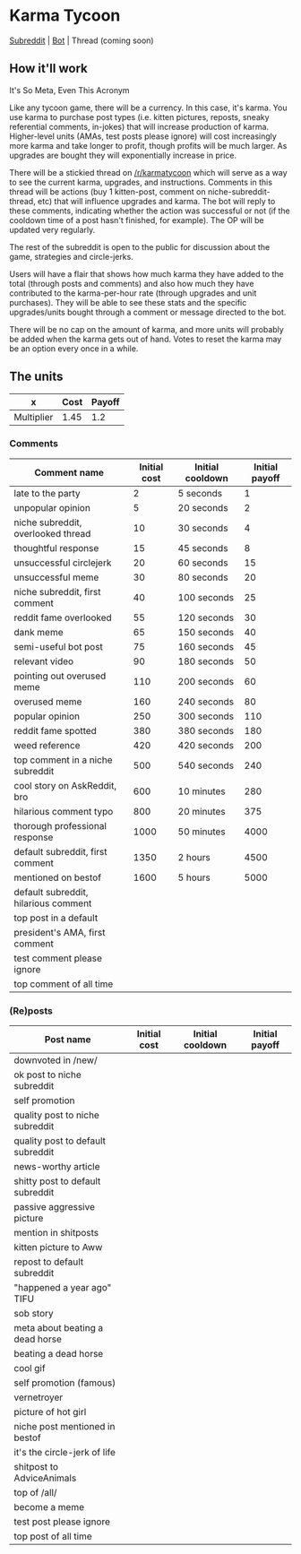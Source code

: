 # Karma Tycoon

[Subreddit](http://www.reddit.com/r/karmatycoon/) | [Bot](http://www.reddit.com/u/karma-tycoon/) | Thread (coming soon)

## How it'll work

It's So Meta, Even This Acronym

Like any tycoon game, there will be a currency. In this case, it's karma. You use karma to purchase post types (i.e. kitten pictures, reposts, sneaky referential comments, in-jokes) that will increase production of karma. Higher-level units (AMAs, test posts please ignore) will cost increasingly more karma and take longer to profit, though profits will be much larger. As upgrades are bought they will exponentially increase in price.

There will be a stickied thread on [/r/karmatycoon](http://www.reddit.com/r/karmatycoon/) which will serve as a way to see the current karma, upgrades, and instructions. Comments in this thread will be actions (buy 1 kitten-post, comment on niche-subreddit-thread, etc) that will influence upgrades and karma. The bot will reply to these comments, indicating whether the action was successful or not (if the cooldown time of a post hasn't finished, for example). The OP will be updated very regularly.

The rest of the subreddit is open to the public for discussion about the game, strategies and circle-jerks.

Users will have a flair that shows how much karma they have added to the total (through posts and comments) and also how much they have contributed to the karma-per-hour rate (through upgrades and unit purchases). They will be able to see these stats and the specific upgrades/units bought through a comment or message directed to the bot.

There will be no cap on the amount of karma, and more units will probably be added when the karma gets out of hand. Votes to reset the karma may be an option every once in a while.

## The units


x          | Cost | Payoff
-----------|------|-------
Multiplier | 1.45 | 1.2

### Comments

Comment name | Initial cost | Initial cooldown | Initial payoff
-------------|--------------|------------------|---------------
late to the party | 2 | 5 seconds | 1
unpopular opinion | 5 | 20 seconds | 2
niche subreddit, overlooked thread | 10 | 30 seconds | 4
thoughtful response | 15 | 45 seconds | 8
unsuccessful circlejerk | 20 | 60 seconds | 15
unsuccessful meme | 30 | 80 seconds | 20
niche subreddit, first comment | 40 | 100 seconds | 25
reddit fame overlooked | 55 | 120 seconds | 30
dank meme | 65 | 150 seconds | 40
semi-useful bot post | 75 | 160 seconds | 45
relevant video | 90 | 180 seconds | 50
pointing out overused meme | 110 | 200 seconds | 60
overused meme | 160 | 240 seconds | 80
popular opinion | 250 | 300 seconds | 110
reddit fame spotted | 380 | 380 seconds | 180
weed reference | 420 | 420 seconds | 200
top comment in a niche subreddit | 500 | 540 seconds | 240
cool story on AskReddit, bro | 600 | 10 minutes | 280
hilarious comment typo | 800 | 20 minutes | 375
thorough professional response | 1000 | 50 minutes | 4000
default subreddit, first comment | 1350 | 2 hours | 4500
mentioned on bestof | 1600 | 5 hours | 5000
default subreddit, hilarious comment |
top post in a default |
president's AMA, first comment |
test comment please ignore |
top comment of all time |


### (Re)posts

Post name | Initial cost | Initial cooldown | Initial payoff
----------|--------------|------------------|---------------
downvoted in /new/ |
ok post to niche subreddit |
self promotion |
quality post to niche subreddit |
quality post to default subreddit |
news-worthy article |
shitty post to default subreddit |
passive aggressive picture |
mention in shitposts |
kitten picture to Aww |
repost to default subreddit |
"happened a year ago" TIFU |
sob story |
meta about beating a dead horse |
beating a dead horse |
cool gif |
self promotion (famous) |
vernetroyer |
picture of hot girl |
niche post mentioned in bestof |
it's the circle-jerk of life |
shitpost to AdviceAnimals |
top of /all/ |
become a meme |
test post please ignore |
top post of all time |
